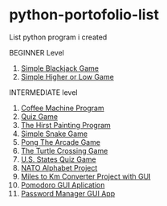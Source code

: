 # python-portofolio-list
List python program i created

BEGINNER Level
1. [Simple Blackjack Game](https://github.com/riyanmarayat/simple-blackjack-game-with-python)
2. [Simple Higher or Low Game](https://github.com/riyanmarayat/higher-low-game.git)

INTERMEDIATE level
1. [Coffee Machine Program](https://github.com/riyanmarayat/simple_coffee_machine_program.git)
2. [Quiz Game](https://github.com/riyanmarayat/Quiz-Game.git)
3. [The Hirst Painting Program](https://github.com/riyanmarayat/The-Hirst-Painting-Project.git)
4. [Simple Snake Game](https://github.com/riyanmarayat/simple-snake-game.git)
5. [Pong The Arcade Game](https://github.com/riyanmarayat/Learn-Python/tree/5784123cae5dec63769fbd16330630b9e7ea0bc9/Day%2022%20Build%20Pong%20The%20Famous%20Arcade%20Game/PongTheFamousArcadeGame)
6. [The Turtle Crossing Game](https://github.com/riyanmarayat/Learn-Python/tree/14cba8f2aa0994fd8dd53e3bfe3b254bb4ad0fd5/Day%2023%20The%20Turtle%20Crossing%20Capstone%20Project/TheTurtleCrossingProject)
7. [U.S. States Quiz Game](https://github.com/riyanmarayat/Learn-Python/tree/18c23791c85940e5e0eb93ef316554939483c289/Day%2025%20Working%20with%20CSV%20Data%20and%20the%20Pandas%20Library/USStatesGame)
8. [NATO Alphabet Project](https://github.com/riyanmarayat/Learn-Python/tree/440bed98fe73e390f2b613d311375324542db13a/Day%2026%20List%20Comprehension%20and%20the%20NATO%20Alphabet/NATOAlphabetProject)
9. [Miles to Km Converter Project with GUI](https://github.com/riyanmarayat/Learn-Python/tree/e9e3b2face0ee653961399d45ea058efa608bdd1/Day%2027%20Tkinter%2C%20args%2C%20kwargs%20and%20Creating%20GUI%20Programs/MiletoKilometersConverter)
10. [Pomodoro GUI Aplication](https://github.com/riyanmarayat/Learn-Python/tree/ea23490d12ae2b3670acc00095ff5e8249686680/Day%2028%20Tkinter%2C%20Dynamic%20Typing%20and%20the%20Pomodoro%20GUI%20Application/Pomodoro%20GUI%20Application)
11. [Password Manager GUI App](https://github.com/riyanmarayat/Learn-Python/tree/72209ea9f7cdc6f061c78722949a9492df664b17/Day%2030%20Errors%2C%20Exceptions%20and%20JSON%20data%20Improving%20the%20Password/Password%2BManager%2B(End%2Bof%2BDay%2B29))
